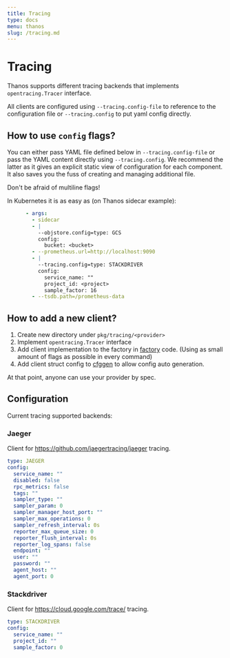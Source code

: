 ```yaml
---
title: Tracing
type: docs
menu: thanos
slug: /tracing.md
---
```


# Tracing

Thanos supports different tracing backends that implements `opentracing.Tracer` interface.

All clients are configured using `--tracing.config-file` to reference to the configuration file or `--tracing.config` to put yaml config directly.

## How to use `config` flags?

You can either pass YAML file defined below in `--tracing.config-file` or pass the YAML content directly using `--tracing.config`. 
We recommend the latter as it gives an explicit static view of configuration for each component. It also saves you the fuss of creating and managing additional file.

Don't be afraid of multiline flags!

In Kubernetes it is as easy as (on Thanos sidecar example):

```yaml
      - args:
        - sidecar
        - |
          --objstore.config=type: GCS
          config:
            bucket: <bucket>
        - --prometheus.url=http://localhost:9090
        - |
          --tracing.config=type: STACKDRIVER
          config:
            service_name: ""
            project_id: <project>
            sample_factor: 16
        - --tsdb.path=/prometheus-data
```

## How to add a new client?

1. Create new directory under `pkg/tracing/<provider>`
2. Implement `opentracing.Tracer` interface
3. Add client implementation to the factory in [factory](/pkg/tracing/client/factory.go) code. (Using as small amount of flags as possible in every command)
4. Add client struct config to [cfggen](/scripts/cfggen/main.go) to allow config auto generation.

At that point, anyone can use your provider by spec.

## Configuration 

Current tracing supported backends:

### Jaeger

Client for https://github.com/jaegertracing/jaeger tracing.

[embedmd]:# (flags/config_tracing_jaeger.txt yaml)
```yaml
type: JAEGER
config:
  service_name: ""
  disabled: false
  rpc_metrics: false
  tags: ""
  sampler_type: ""
  sampler_param: 0
  sampler_manager_host_port: ""
  sampler_max_operations: 0
  sampler_refresh_interval: 0s
  reporter_max_queue_size: 0
  reporter_flush_interval: 0s
  reporter_log_spans: false
  endpoint: ""
  user: ""
  password: ""
  agent_host: ""
  agent_port: 0
```

### Stackdriver

Client for https://cloud.google.com/trace/ tracing.

[embedmd]:# (flags/config_tracing_stackdriver.txt yaml)
```yaml
type: STACKDRIVER
config:
  service_name: ""
  project_id: ""
  sample_factor: 0
```
